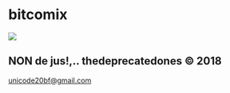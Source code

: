 # bitcomix

![](https://github.com/thedeprecatedones/bitcomix/blob/master/AI/ArtBoard%20Image%20(214).jpg)


NON de jus!,.. thedeprecatedones © 2018
-----------
unicode20bf@gmail.com
